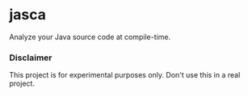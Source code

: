 # jasca
Analyze your Java source code at compile-time.

### Disclaimer ###

This project is for experimental purposes only. Don't use this in a real project.
